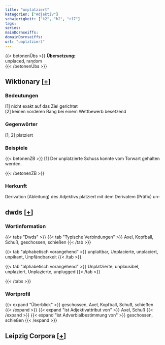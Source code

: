 ```yaml
---
title: "unplatziert"
kategorien: ["Adjektiv"]
schwierigkeit: ["k2", "h2", "r17"]
tags:
series:
mainDornseiffs:
domainDornseiffs:
url: "unplatziert"
---
```


{{< betonenÜbs >}}
**Übersetzung:**  
unplaced, random  
{{< /betonenÜbs >}}

## Wiktionary [[+](https://de.wiktionary.org/wiki/unplatziert)]

### Bedeutungen
[1] nicht exakt auf das Ziel gerichtet  
[2] keinen vorderen Rang bei einem Wettbewerb besetzend  

### Gegenwörter
[1, 2] platziert  

### Beispiele
{{< betonenZB >}}
[1] Der unplatzierte Schuss konnte vom Torwart gehalten werden.  

{{< /betonenZB >}}
### Herkunft
Derivation (Ableitung) des Adjektivs platziert mit dem Derivatem (Präfix) un-  



## dwds [[+](https://www.dwds.de/wb/unplatziert)]

### Wortinformation
{{< tabs "Dwds" >}}
{{< tab "Typische Verbindungen" >}}
Axel, Kopfball, Schuß, geschossen, schießen
{{< /tab >}}

{{< tab "alphabetisch vorangehend" >}}
unplattbar, Unplacierte, unplaciert, unpikant, Unpfändbarkeit
{{< /tab >}}

{{< tab "alphabetisch vorangehend" >}}
Unplatzierte, unplausibel, unplaziert, Unplazierte, unplugged
{{< /tab >}}

{{< /tabs >}}

### Wortprofil
{{< expand "Überblick" >}} geschossen, Axel, Kopfball, Schuß, schießen {{< /expand >}}
{{< expand "ist Adjektivattribut von" >}} Axel, Schuß {{< /expand >}}
{{< expand "ist Adverbialbestimmung von" >}} geschossen, schießen {{< /expand >}}

## Leipzig Corpora [[+](https://corpora.uni-leipzig.de/en/res?word=unplatziert&corpusId=deu_newscrawl-public_2018)]

